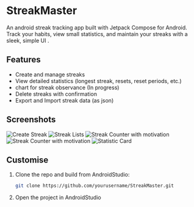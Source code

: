 # StreakMaster

An android streak tracking app built with Jetpack Compose for Android. Track your habits, view small statistics, and maintain your streaks with a sleek, simple UI .

## Features
- Create and manage streaks
- View detailed statistics (longest streak, resets, reset periods, etc.)
- chart for streak observance (In progress)
- Delete streaks with confirmation
- Export and Import streak data (as json) 


## Screenshots
![Create Streak](screenshots/create.png)
![Streak Lists](screenshots/streaklist.png)
![Streak Counter with motivation](screenshots/sc1.png)
![Streak Counter with motivation](screenshots/sc1.png)
![Statistic Card](screenshots/stats.png)

## Customise
1. Clone the repo and build from AndroidStudio:
   ```bash
   git clone https://github.com/yourusername/StreakMaster.git

2. Open the project in AndroidStudio